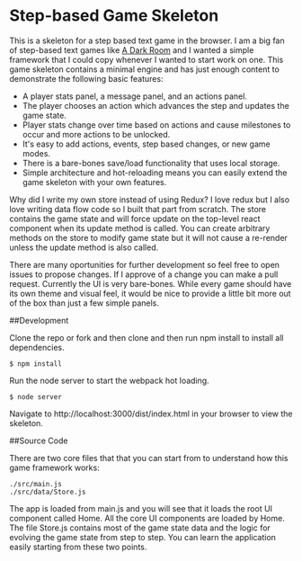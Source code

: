 # Step-based Game Skeleton
This is a skeleton for a step based text game in the browser. I am a big fan of step-based text games like [A Dark Room](http://adarkroom.doublespeakgames.com/) and I wanted a simple framework that I could copy whenever I wanted to start work on one. This game skeleton contains a minimal engine and has just enough content to demonstrate the following basic features: 
- A player stats panel, a message panel, and an actions panel. 
- The player chooses an action which advances the step and updates the game state. 
- Player stats change over time based on actions and cause milestones to occur and more actions to be unlocked.
- It's easy to add actions, events, step based changes, or new game modes.
- There is a bare-bones save/load functionality that uses local storage.
- Simple architecture and hot-reloading means you can easily extend the game skeleton with your own features.

Why did I write my own store instead of using Redux? I love redux but I also love writing data flow code so I built that part from scratch. The store contains the game state and will force update on the top-level react component when its update method is called. You can create arbitrary methods on the store to modify game state but it will not cause a re-render unless the update method is also called.

There are many oportunities for further development so feel free to open issues to propose changes. If I approve of a change you can make a pull request. Currently the UI is very bare-bones. While every game should have its own theme and visual feel, it would be nice to provide a little bit more out of the box than just a few simple panels.

##Development

Clone the repo or fork and then clone and then run npm install to install all dependencies.
```shell
$ npm install
```
Run the node server to start the webpack hot loading.
```shell
$ node server
```
Navigate to http://localhost:3000/dist/index.html in your browser to view the skeleton.

##Source Code

There are two core files that that you can start from to understand how this game framework works: 
```shell
./src/main.js
./src/data/Store.js
```
The app is loaded from main.js and you will see that it loads the root UI component called Home. All the core UI components are loaded by Home. The file Store.js contains most of the game state data and the logic for evolving the game state from step to step. You can learn the application easily starting from these two points.
